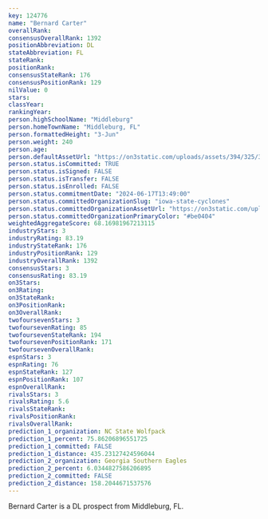 ```yaml
---
key: 124776
name: "Bernard Carter"
overallRank: 
consensusOverallRank: 1392
positionAbbreviation: DL
stateAbbreviation: FL
stateRank: 
positionRank: 
consensusStateRank: 176
consensusPositionRank: 129
nilValue: 0
stars: 
classYear: 
rankingYear: 
person.highSchoolName: "Middleburg"
person.homeTownName: "Middleburg, FL"
person.formattedHeight: "3-Jun"
person.weight: 240
person.age: 
person.defaultAssetUrl: "https://on3static.com/uploads/assets/394/325/325394.png"
person.status.isCommitted: TRUE
person.status.isSigned: FALSE
person.status.isTransfer: FALSE
person.status.isEnrolled: FALSE
person.status.commitmentDate: "2024-06-17T13:49:00"
person.status.committedOrganizationSlug: "iowa-state-cyclones"
person.status.committedOrganizationAssetUrl: "https://on3static.com/uploads/assets/977/149/149977.svg"
person.status.committedOrganizationPrimaryColor: "#be0404"
weightedAggregateScore: 68.16981967213115
industryStars: 3
industryRating: 83.19
industryStateRank: 176
industryPositionRank: 129
industryOverallRank: 1392
consensusStars: 3
consensusRating: 83.19
on3Stars: 
on3Rating: 
on3StateRank: 
on3PositionRank: 
on3OverallRank: 
twofoursevenStars: 3
twofoursevenRating: 85
twofoursevenStateRank: 194
twofoursevenPositionRank: 171
twofoursevenOverallRank: 
espnStars: 3
espnRating: 76
espnStateRank: 127
espnPositionRank: 107
espnOverallRank: 
rivalsStars: 3
rivalsRating: 5.6
rivalsStateRank: 
rivalsPositionRank: 
rivalsOverallRank: 
prediction_1_organization: NC State Wolfpack
prediction_1_percent: 75.86206896551725
prediction_1_committed: FALSE
prediction_1_distance: 435.23127424596044
prediction_2_organization: Georgia Southern Eagles
prediction_2_percent: 6.0344827586206895
prediction_2_committed: FALSE
prediction_2_distance: 158.2044671537576
---
```

Bernard Carter is a DL prospect from Middleburg, FL.